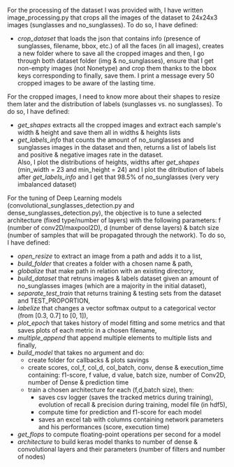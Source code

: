 For the processing of the dataset I was provided with, I have written image_processing.py that crops all the images of the dataset to 24x24x3 images (sunglasses and no_sunglasses).
To do so, I have defined:
* *crop_dataset* that loads the json that contains info (presence of sunglasses, filename, bbox, etc.) of all the faces (in all images), creates a new folder where to save all the cropped images and then, I go through both dataset folder (img & no_sunglasses), ensure that I get non-empty images (not Nonetype) and crop them thanks to the bbox keys corresponding to finally, save them. I print a message every 50 cropped images to be aware of the lasting time.

For the cropped images, I need to know more about their shapes to resize them later and the distribution of labels (sunglasses vs. no sunglasses). 
To do so,  I have defined:
* *get_shapes* extracts all the cropped images and extract each sample's width & height and save them all in widths & heights lists 
* *get_labels_info* that counts the amount of no_sunglasses and sunglasses images in the dataset and then, returns a list of labels list and positive & negative images rate in the dataset.
<br /> Also, I plot the distributions of heights, widths after *get_shapes* (min_width = 23 and min_height = 24) and I plot the ditribution of labels after *get_labels_info* and I get that 98.5% of no_sunglasses (very very imbalanced dataset)

For the tuning of Deep Learning models (convolutional_sunglasses_detection.py and dense_sunglasses_detection.py), the objective is to tune a selected architecture (fixed type/number of layers) with the following parameters: f (number of conv2D/maxpool2D), d (number of dense layers) & batch size (number of samples that will be propagated through the network). 
To do so, I have defined: 
* *open_resize* to extract an image from a path and adds it to a list, 
* *build_folder* that creates a folder with a chosen name & path, 
* *globalize* that make path in relation with an existing directory, 
* *build_dataset* that retruns images & labels dataset given an amount of no_sunglasses images (which are a majority in the initial dataset), 
* *separate_test_train* that returns training & testing sets from the dataset and TEST_PROPORTION, 
* *labelize* that changes a vector softmax output to a categorical vector (from [0.3, 0.7] to [0, 1]), 
* *plot_epoch* that takes history of model fitting and some metrics and that saves plots of each metric in a chosen filename, 
* *multiple_append* that append multiple elements to multiple lists and finally, 
* *build_model* that takes no argument and do:
  * create folder for callbacks & plots savings
  * create scores, col_f, col_d, col_batch, conv, dense & execution_time containing: f1-score, f value, d value, batch size, number of Conv2D, number of Dense & prediction time
  * train a chosen architecture for each (f,d,batch size), then:
    * saves csv logger (saves the tracked metrics during training), evolution of recall & precision during training, model file (in hdf5), 
    * compute time for prediction and f1-score for each model
    * saves an excel tab with columns containing network parameters and his performances (score, execution time)
* *get_flops* to compute floating-point operations per second for a model
* *architecture* to build keras model thanks to number of dense & convolutional layers and their parameters (number of filters and number of nodes)
